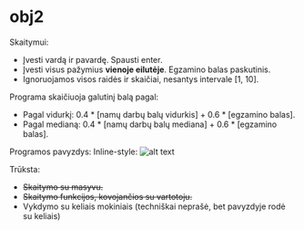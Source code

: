# obj2

Skaitymui:
- Įvesti vardą ir pavardę. Spausti enter.
- Įvesti visus pažymius __vienoje eilutėje__. Egzamino balas paskutinis.
- Ignoruojamos visos raidės ir skaičiai, nesantys intervale [1, 10].

Programa skaičiuoja galutinį balą pagal:
- Pagal vidurkį: 0.4 * [namų darbų balų vidurkis] + 0.6 * [egzamino balas].
- Pagal medianą: 0.4 * [namų darbų balų mediana] + 0.6 * [egzamino balas].

Programos pavyzdys:
Inline-style: 
![alt text](https://imgur.com/a/jBoulSl "Neskaito 25 ir s.")

Trūksta: 
- ~~Skaitymo su masyvu.~~
- ~~Skaitymo funkcijos, kovojančios su vartotoju.~~
- Vykdymo su keliais mokiniais (techniškai neprašė, bet pavyzdyje rodė su keliais)
